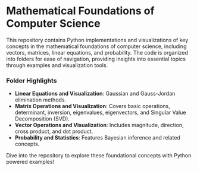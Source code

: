 # Mathematical Foundations of Computer Science  

This repository contains Python implementations and visualizations of key concepts in the mathematical foundations of computer science, including vectors, matrices, linear equations, and probability. The code is organized into folders for ease of navigation, providing insights into essential topics through examples and visualization tools.  

### Folder Highlights  

- **Linear Equations and Visualization**: Gaussian and Gauss-Jordan elimination methods.  
- **Matrix Operations and Visualization**: Covers basic operations, determinant, inversion, eigenvalues, eigenvectors, and Singular Value Decomposition (SVD).  
- **Vector Operations and Visualization**: Includes magnitude, direction, cross product, and dot product.  
- **Probability and Statistics**: Features Bayesian inference and related concepts.  

Dive into the repository to explore these foundational concepts with Python powered examples!  
